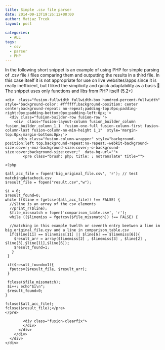 ```yaml
---
title: Simple .csv file parser
date: 2014-09-13T19:26:12+00:00
author: Matjaz Trcek
layout: post
    
categories:
  - ALL
tags:
  - csv
  - parser
  - PHP
---
```

In the following short snippet is an example of using PHP for simple parsing of .csv file / files comparing them and outputting the results in a third file. In this case itself it is not appropriate for use on live websites/apps since it is really inefficient, but I liked the simplicity and quick adaptability as a basis 🙂 The snippet uses only functions and libs from PHP itself (5.2+)
```
<div  class="fusion-fullwidth fullwidth-box hundred-percent-fullwidth"  style='background-color: #ffffff;background-position: center center;background-repeat: no-repeat;padding-top:0px;padding-right:0px;padding-bottom:0px;padding-left:0px;'>
  <div class="fusion-builder-row fusion-row ">
    <div  class="fusion-layout-column fusion_builder_column fusion_builder_column_1_1  fusion-one-full fusion-column-first fusion-column-last fusion-column-no-min-height 1_1"  style='margin-top:0px;margin-bottom:0px;'>
      <div class="fusion-column-wrapper" style="background-position:left top;background-repeat:no-repeat;-webkit-background-size:cover;-moz-background-size:cover;-o-background-size:cover;background-size:cover;"  data-bg-url="">
        <pre class="brush: php; title: ; notranslate" title="">

<?php

$all_acc_file = fopen('big_original_file.csv', 'r'); // test matchingdatacheck.csv
$result_file = fopen("result.csv","w");

$i = 0;
$result_found=0;
while (($line = fgetcsv($all_acc_file)) !== FALSE) {
  //$line is an array of the csv elements
  //print_r($line);
  $file_missmatch = fopen('comparison_table.csv', 'r');
  while (($linemiss = fgetcsv($file_missmatch)) !== FALSE) {

  //matching in this example twelth or seventh entry beetwen a line in big_original_file.csv and a line in comparison_table.csv
  if($line[11] == $linemiss[11] || $line[6] == $linemiss[6]){
    $result_arr = array($linemiss[2] , $linemiss[3] , $line[2] , $line[3],$line[11],$line[6]);
    $result_found=1;
   }
 }

 if($result_found==1){
  fputcsv($result_file, $result_arr);
 }

 fclose($file_missmatch);
 $i++; echo"$i\n";
 $result_found=0;
}

fclose($all_acc_file);
fclose($result_file);</pre>
</pre>
        
        <div class="fusion-clearfix">
        </div>
      </div>
    </div>
  </div>
</div>
```